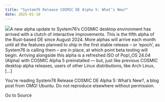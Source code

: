 ```yaml
---
title: "System76 Release COSMIC DE Alpha 5: What’s New?"
date: 2025-01-10
---
```


![](https://i0.wp.com/www.omgubuntu.co.uk/wp-content/uploads/2025/01/COSMIC-Alpha-5.jpg?resize=406%2C232&ssl=1)A new alpha update to System76’s COSMIC desktop environment has arrived with a clutch of interactive improvements. This is the fifth alpha of the Rust-based DE since August 2024. More alphas will arrive each month until all the features planned to ship in the first stable release – or ‘epoch’, as System76 is calling them – are in place, at which point beta testing will begin. Arriving alongside this alpha is a refreshed ISO of Pop!\_OS 24.04 (Alpha) with COSMIC Alpha 5 preinstalled — but, just like previous COSMIC desktop alpha releases, users of other Linux distributions, like Arch Linux, \[…\]

You're reading System76 Release COSMIC DE Alpha 5: What’s New?, a blog post from OMG! Ubuntu. Do not reproduce elsewhere without permission.

Go to Source
